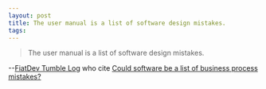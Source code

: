 ```yaml
---
layout: post
title: The user manual is a list of software design mistakes.
tags: 
---
```

> The user manual is a list of software design mistakes.

--[FiatDev Tumble Log][1] who cite [Could software be a list of business
process mistakes?][2]

[1]: http://tumbl.fiatdev.com/post/29702755/the-user-manual-is-a-list-of-software-design

[2]: http://weblog.raganwald.com/2008/03/process-is-to-software-as-software-is.html


